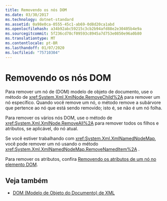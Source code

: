 ```yaml
---
title: Removendo os nós DOM
ms.date: 03/30/2017
ms.technology: dotnet-standard
ms.assetid: 0a98e0ca-0555-45c1-ab69-0d8d20ca1abd
ms.openlocfilehash: a34b92abc59215c3cb2b94afd88e2e30405b4e9a
ms.sourcegitcommit: 5f236cd78cf09593c8945a7d753e0850e96a0b80
ms.translationtype: MT
ms.contentlocale: pt-BR
ms.lasthandoff: 01/07/2020
ms.locfileid: "75710304"
---
```

# <a name="removing-nodes-from-the-dom"></a>Removendo os nós DOM
Para remover um nó de (DOM) modelo de objeto de documento, use o método de <xref:System.Xml.XmlNode.RemoveChild%2A> para remover um nó específico. Quando você remove um nó, o método remove a subárvore que pertence ao nó que está sendo removido; isto é, se não é um nó folha.  
  
 Para remover os vários nós DOM, use o método de <xref:System.Xml.XmlNode.RemoveAll%2A> para remover todos os filhos e atributos, se aplicável, do nó atual.  
  
 Se você estiver trabalhando com <xref:System.Xml.XmlNamedNodeMap>, você pode remover um nó usando o método <xref:System.Xml.XmlNamedNodeMap.RemoveNamedItem%2A> .  
  
 Para remover os atributos, confira [Removendo os atributos de um nó no elemento DOM](../../../../docs/standard/data/xml/removing-attributes-from-an-element-node-in-the-dom.md).  
  
## <a name="see-also"></a>Veja também

- [DOM (Modelo de Objeto do Documento) de XML](../../../../docs/standard/data/xml/xml-document-object-model-dom.md)
